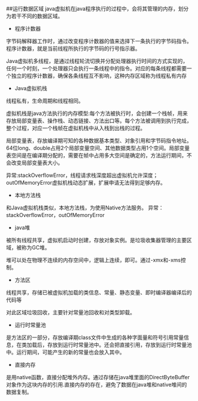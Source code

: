 ##运行数据区域
java虚拟机在java程序执行的过程中，会将其管理的内存，划分为若干不同的数据区域。

- 程序计数器

字节码解释器工作时，通过改变程序计数器的值来选择下一条执行的字节码指令。程序计数器，就是当前线程所执行的字节码的行号指示器。

Java虚拟机多线程，是通过线程轮流切换并分配处理器执行时间的方式实现的，任何一个时刻，一个处理器只会执行一条线程中的指令。对应的每条线程都需要一个独立的程序计数器，确保各条线程互不影响，这种内存区域称为线程私有内存

- Java虚拟机栈

线程私有，生命周期和线程相同。

虚拟机栈是java方法执行的内存模型:每个方法被执行时，会创建一个栈帧，用来存放局部变量表、操作栈、动态链接、方法出口等。每个方法被调用到执行完成，整个过程，对应一个栈帧在虚拟机栈中从入栈到出栈的过程。

局部变量表，存放编译期可知的各种数据基本类型、对象引用和字节码指令地址。64位long、double占用2个局部变量空间、其他数据类型占用1个空间。局部变量表空间是在编译期分配的，需要在帧中占用多大空间是确定的，方法运行期间，不会改变局部变量表大小。

异常:stackOverflowError，线程请求栈深度超出虚拟机允许深度；outOfMemoryError虚拟机栈动态扩展，扩展申请无法得到足够内存。

- 本地方法栈

和Java虚拟机栈类似，本地方法栈，为使用Native方法服务。
异常：stackOverflowError，outOfMemoryError

- java堆

被所有线程共享，虚拟机启动时创建，存放对象实例。是垃圾收集器管理的主要区域，被称为GC堆。

堆可以处在物理不连续的内存空间中，逻辑上连续，即可。通过-xmx和-xms控制。

- 方法区

线程共享，存储已被虚拟机加载的类信息、常量、静态变量、即时编译器编译后的代码等

对此区域垃圾回收，主要针对常量池回收和对类型卸载。

- 运行时常量池

是方法区的一部分，存放编译期class文件中生成的各种字面量和符号引用常量信息，在类加载后，存放到运行时常量池中。还会把直接引用，存放到运行时常量池中。运行期间，可能产生的新的常量也会放入其中。

- 直接内存

是用native函数，直接分配堆外内存。通过存储在java堆里面的DirectByteBuffer对象作为这块内存的引用.直接内存的存在，避免了数据在java堆和native堆间的数据复制。

